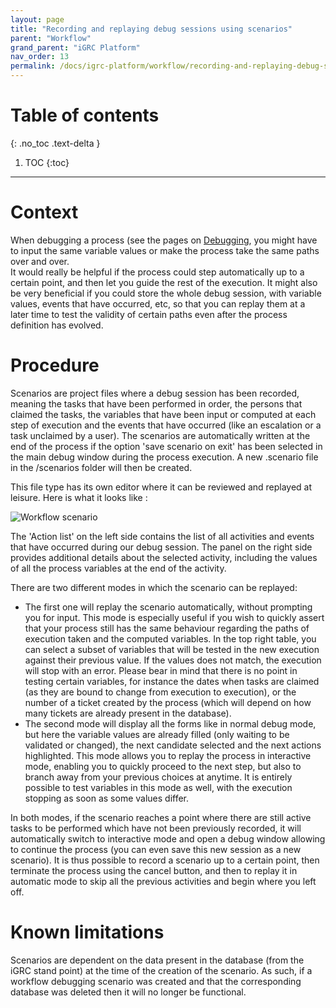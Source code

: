 ```yaml
---
layout: page
title: "Recording and replaying debug sessions using scenarios"
parent: "Workflow"
grand_parent: "iGRC Platform"
nav_order: 13
permalink: /docs/igrc-platform/workflow/recording-and-replaying-debug-sessions/
---
```


# Table of contents
{: .no_toc .text-delta }

1. TOC
{:toc}
---

# Context

When debugging a process (see the pages on [Debugging](igrc-platform/workflow/debugging.md), you might have to input the same variable values or make the process take the same paths over and over.    
It would really be helpful if the process could step automatically up to a certain point, and then let you guide the rest of the execution.
It might also be very beneficial if you could store the whole debug session, with variable values, events that have occurred, etc, so that you can replay them at a later time to test the validity of certain paths even after the process definition has evolved.

# Procedure

Scenarios are project files where a debug session has been recorded, meaning the tasks that have been performed in order, the persons that claimed the tasks, the variables that have been input or computed at each step of execution and the events that have occurred (like an escalation or a task unclaimed by a user). The scenarios are automatically written at the end of the process if the option 'save scenario on exit' has been selected in the main debug window during the process execution. A new .scenario file in the /scenarios folder will then be created.   

This file type has its own editor where it can be reviewed and replayed at leisure. Here is what it looks like :   

![Workflow scenario](../images/scenario.png "Workflow scenario")    

The 'Action list' on the left side contains the list of all activities and events that have occurred during our debug session. The panel on the right side provides additional details about the selected activity, including the values of all the process variables at the end of the activity.     

There are two different modes in which the scenario can be replayed:   

- The first one will replay the scenario automatically, without prompting you for input. This mode is especially useful if you wish to quickly assert that your process still has the same behaviour regarding the paths of execution taken and the computed variables. In the top right table, you can select a subset of variables that will be tested in the new execution against their previous value. If the values does not match, the execution will stop with an error. Please bear in mind that there is no point in testing certain variables, for instance the dates when tasks are claimed (as they are bound to change from execution to execution), or the number of a ticket created by the process (which will depend on how many tickets are already present in the database).
- The second mode will display all the forms like in normal debug mode, but here the variable values are already filled (only waiting to be validated or changed), the next candidate selected and the next actions highlighted. This mode allows you to replay the process in interactive mode, enabling you to quickly proceed to the next step, but also to branch away from your previous choices at anytime. It is entirely possible to test variables in this mode as well, with the execution stopping as soon as some values differ.   

In both modes, if the scenario reaches a point where there are still active tasks to be performed which have not been previously recorded, it will automatically switch to interactive mode and open a debug window allowing to continue the process (you can even save this new session as a new scenario). It is thus possible to record a scenario up to a certain point, then terminate the process using the cancel button, and then to replay it in automatic mode to skip all the previous activities and begin where you left off.  

# Known limitations

Scenarios are dependent on the data present in the database (from the iGRC stand point) at the time of the creation of the scenario. As such, if a workflow debugging scenario was created and that the corresponding database was deleted then it will no longer be functional.
